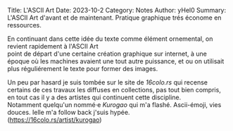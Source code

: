 Title: L'ASCII Art
Date: 2023-10-2 
Category: Notes
Author: yHel0
Summary: L'ASCII Art d'avant et de maintenant. Pratique graphique trés économe en ressources. 

En continuant dans cette idée du texte comme élément ornemental, on revient rapidement à l'ASCII Art<br>
point de départ d'une certaine création graphique sur internet, à une époque où les machines avaient une tout autre puissance, et ou on utilisait plus réguliérement le texte pour former des images.


Un peu par hasard je suis tombée sur le site de *16colo.rs* qui recense certains de ces travaux les diffuses en collections, pas tout bien compris,
en tout cas il y a des artistes qui continuent cette discipline.<br>
Notamment quelqu'un nommé·e *Kurogao* qui m'a flashé. Ascii-émoji, vies douces. Ielle m'a follow back j'suis hypée.<br>
(<https://16colo.rs/artist/kurogao>)
